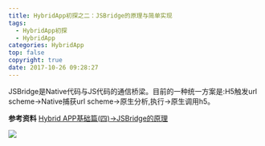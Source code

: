 ```yaml
---
title: HybridApp初探之二：JSBridge的原理与简单实现
tags:
  - HybridApp初探
  - HybridApp
categories: HybridApp
top: false
copyright: true
date: 2017-10-26 09:28:27
---
```

JSBridge是Native代码与JS代码的通信桥梁。目前的一种统一方案是:H5触发url scheme->Native捕获url scheme->原生分析,执行->原生调用h5。
<!--more-->

**参考资料**
[Hybrid APP基础篇(四)->JSBridge的原理](https://www.cnblogs.com/dailc/p/5931324.html)

![](http://oankigr4l.bkt.clouddn.com/wexin.png)